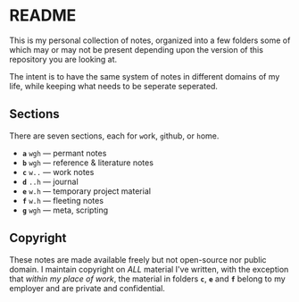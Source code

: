 # README

This is my personal collection of notes, organized into a few folders some of which may or may not be present depending upon the version of this repository you are looking at.

The intent is to have the same system of notes in different domains of my life, while keeping what needs to be seperate seperated.

## Sections
There are seven sections, each for `w`ork, `g`ithub, or `h`ome.

- **`a`** `wgh` &mdash; permant notes
- **`b`** `wgh` &mdash; reference & literature notes
- **`c`** `w..` &mdash; work notes
- **`d`** `..h` &mdash; journal
- **`e`** `w.h` &mdash; temporary project material
- **`f`** `w.h` &mdash; fleeting notes
- **`g`** `wgh` &mdash; meta, scripting

## Copyright

These notes are made available freely but not open-source nor public domain. I maintain copyright on *ALL* material I've written, with the exception that *within my place of work*, the material in folders **`c`**, **`e`** and **`f`** belong to my employer and are private and confidential.
